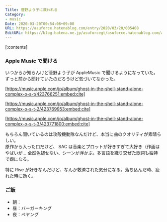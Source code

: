 ```yaml
---
Title: 菅野よう子に救われる
Category:
- music
Date: 2020-03-20T00:54:08+09:00
URL: https://asuforce.hatenablog.com/entry/2020/03/20/005408
EditURL: https://blog.hatena.ne.jp/asuforcegt/asuforce.hatenablog.com/atom/entry/26006613537784624
---
```


[:contents]

###  Apple Music で聞ける

いつからか知らんけど菅野よう子が AppleMusic で聞けるようになっていた。  
ずっと前から聞けていたのだろうけど気づいてなかった。

[https://music.apple.com/jp/album/ghost-in-the-shell-stand-alone-complex-o-s-t/423766251:embed:cite]

[https://music.apple.com/jp/album/ghost-in-the-shell-stand-alone-complex-o-s-t-2/423769953:embed:cite]

[https://music.apple.com/jp/album/ghost-in-the-shell-stand-alone-complex-o-s-t-3/423771800:embed:cite]

もちろん聞いているのは攻殻機動隊なんだけど、本当に曲のクオリティが素晴らしい。  
原作から入った口だけど、 SAC は音楽とプロットが好きすぎて大好き（作画はやばいが...
全然色褪せない、シーンが浮かぶ。多言語を織り交ぜた歌詞も独特で癖になる。

特に Rise が好きなんだけど、なんか救済された気分になる。落ち込んだ時、疲れた時に効く。

### ご飯

- 朝：
- 昼：バーガーキング
- 夜：ペヤング
